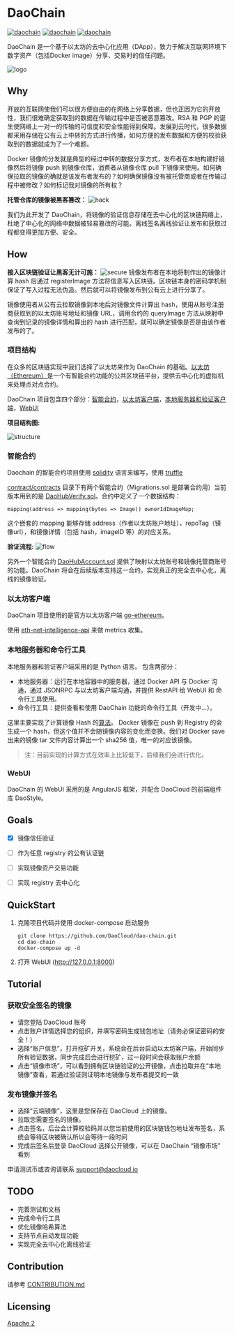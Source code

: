 # DaoChain

[![daochain](https://ci.daocloud.io/api/badge/build/daocloud/daochain)](https://dashboard.daocloud.io/orgs/daocloud/build-flows/b63b9fb5-d3d4-404b-8699-548910d87e51)
[![daochain](https://ci.daocloud.io/api/badge/test/daocloud/daochain)](https://dashboard.daocloud.io/orgs/daocloud/build-flows/b63b9fb5-d3d4-404b-8699-548910d87e51)
[![daochain](https://ci.daocloud.io/api/badge/coverage/daocloud/daochain?branch=master&criteria=line-rate)](https://dashboard.daocloud.io/orgs/daocloud/build-flows/b63b9fb5-d3d4-404b-8699-548910d87e51)

DaoChain 是一个基于以太坊的去中心化应用（DApp），致力于解决互联网环境下数字资产（包括Docker image）分享、交易时的信任问题。

![logo](resources/DaoChain.png)

## Why

开放的互联网使我们可以很方便自由的在网络上分享数据，但也正因为它的开放性，我们很难确定获取到的数据在传输过程中是否被恶意篡改。RSA 和 PGP 的诞生使网络上一对一的传输的可信度和安全性能得到保障。发展到云时代，很多数据都采用存储在公有云上中转的方式进行传播，如何方便的发布数据和方便的校验获取到的数据就成为了一个难题。

Docker 镜像的分发就是典型的经过中转的数据分享方式，发布者在本地构建好镜像然后将镜像 push 到镜像仓库，消费者从镜像仓库 pull 下镜像来使用。如何确保拉取的镜像的确就是该发布者发布的？如何确保镜像没有被托管商或者在传输过程中被修改？如何标记我对镜像的所有权？

**托管仓库的镜像被黑客篡改：**
![hack](resources/hack-flow.png)

我们为此开发了 DaoChain，将镜像的验证信息存储在去中心化的区块链网络上，杜绝了中心化的网络中数据被轻易篡改的可能。离线签名离线验证让发布和获取过程都变得更加方便、安全。

## How

**接入区块链验证让黑客无计可施：**
![secure](resources/secure-flow.png)
镜像发布者在本地将制作出的镜像计算 hash 后通过 registerImage 方法将信息写入区块链。区块链本身的密码学机制保证了写入过程无法伪造。然后就可以将镜像发布到公有云上进行分享了。

镜像使用者从公有云拉取镜像到本地后对镜像文件计算出 hash，使用从账号注册商获取到的以太坊账号地址和镜像 URL，调用合约的 queryImage 方法从映射中查询到记录的镜像详情和算出的 hash 进行匹配，就可以确定镜像是否是由该作者发布的了。

### 项目结构

在众多的区块链实现中我们选择了以太坊来作为 DaoChain 的基础。[以太坊（Ethereum）](https://www.ethereum.org/)是一个有智能合约功能的公共区块链平台，提供去中心化的虚拟机来处理点对点合约。

DaoChain 项目包含四个部分：[智能合约](https://github.com/DaoCloud/dao-chain/tree/master/contract)，[以太坊客户端](https://github.com/DaoCloud/dao-chain/tree/master/geth)，[本地服务器和验证客户端](https://github.com/DaoCloud/dao-chain/tree/master/app)，[WebUI](https://github.com/Revolution1/dao-chain/tree/master/webui)

**项目结构图:**

![structure](resources/structure.png)

### 智能合约

Daochain 的智能合约项目使用 [solidity](https://github.com/ethereum/solidity) 语言来编写，使用 [truffle](https://github.com/ConsenSys/truffle)

[contract/contracts](https://github.com/DaoCloud/dao-chain/tree/master/contract/contracts) 目录下有两个智能合约（Migrations.sol 是部署合约用）当前版本用到的是 [DaoHubVerify.sol](https://github.com/DaoCloud/dao-chain/blob/master/contract/contracts/DaoHubVerify.sol)。合约中定义了一个数据结构：

```solidity
mapping(address => mapping(bytes => Image)) ownerIdImageMap;
```

这个嵌套的 mapping 能够存储 address（作者以太坊账户地址），repoTag（镜像url），和镜像详情（包括 hash，imageID 等）的对应关系。
 
**验证流程:**
![flow](resources/flow.png)

另外一个智能合约 [DaoHubAccount.sol](https://github.com/DaoCloud/dao-chain/blob/master/contract/contracts/DaoHubAccount.sol) 提供了映射以太坊账号和镜像托管商账号的功能。DaoChain 将会在后续版本支持这一合约，实现真正的完全去中心化，离线的镜像验证。

### 以太坊客户端

DaoChain 项目使用的是官方以太坊客户端 [go-ethereum](https://github.com/ethereum/go-ethereum)。

使用 [eth-net-intelligence-api](https://github.com/cubedro/eth-net-intelligence-api) 来做 metrics 收集。

### 本地服务器和命令行工具

本地服务器和验证客户端采用的是 Python 语言。
包含两部分：

* 本地服务器：运行在本地容器中的服务器，通过 Docker API 与 Docker 沟通，通过 JSONRPC 与以太坊客户端沟通，并提供 RestAPI 给 WebUI 和 命令行工具使用。
* 命令行工具：提供查看和使用 DaoChain 功能的命令行工具（开发中...）。

这里主要实现了计算镜像 Hash 的[算法](https://github.com/Revolution1/dao-chain/blob/master/app/dockerclient.py#L35)。
Docker 镜像在 push 到 Registry 的会生成一个 hash，但这个值并不会随镜像内容的变化而变换。我们对 Docker save 出来的镜像 tar 文件内容计算出一个 sha256 值，唯一的对应该镜像。
> 注：目前实现的计算方式在效率上比较低下，后续我们会进行优化。

### WebUI

DaoChain 的 WebUI 采用的是 AngularJS 框架，并配合 DaoCloud 的前端组件库 DaoStyle。


## Goals

- [x] 镜像信任验证
- [ ] 作为任意 registry 的公有认证链
- [ ] 实现镜像资产交易功能
- [ ] 实现 registry 去中心化


## QuickStart

1. 克隆项目代码并使用 docker-compose 启动服务

    ```
    git clone https://github.com/DaoCloud/dao-chain.git
    cd dao-chain
    docker-compose up -d
    ```

2. 打开 WebUI (http://127.0.0.1:8000)

## Tutorial

### 获取安全签名的镜像

* 请您登陆 DaoCloud 账号
* 点击账户详情选择您的组织，并填写密码生成钱包地址（请务必保证密码的安全！）
* 选择“账户信息”，打开挖矿开关，系统会在后台启动以太坊客户端，开始同步所有验证数据，同步完成后会进行挖矿，过一段时间会获取账户余额
* 点击“镜像市场”，可以看到拥有区块链验证的公开镜像，点击拉取并在“本地镜像”查看，若通过验证则证明本地镜像与发布者提交的一致

### 发布镜像并签名

* 选择“云端镜像”，这里是您保存在 DaoCloud 上的镜像。
* 拉取您需要签名的镜像。
* 点击签名，后台会计算校验码并以您当前使用的区块链钱包地址发布签名，系统会等待区块被确认所以会等待一段时间
* 完成后签名后登录 DaoCloud 选择公开镜像，可以在 DaoChain “镜像市场” 看到

申请测试币或咨询请联系 support@daocloud.io

## TODO

* 完善测试和文档
* 完成命令行工具
* 优化镜像哈希算法
* 支持节点自动发现功能
* 实现完全去中心化离线验证


## Contribution

请参考 [CONTRIBUTION.md](./CONTRIBUTION.md)

## Licensing

[Apache 2](./LICENSE)
